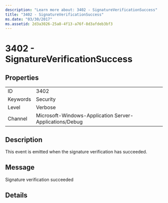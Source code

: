 ```yaml
---
description: "Learn more about: 3402 - SignatureVerificationSuccess"
title: "3402 - SignatureVerificationSuccess"
ms.date: "03/30/2017"
ms.assetid: 2d3a3026-25a8-4f13-a76f-8d3afdeb3bf3
---
```

# 3402 - SignatureVerificationSuccess

## Properties  
  
|||  
|-|-|  
|ID|3402|  
|Keywords|Security|  
|Level|Verbose|  
|Channel|Microsoft-Windows-Application Server-Applications/Debug|  
  
## Description  

 This event is emitted when the signature verification has succeeded.  
  
## Message  

 Signature verification succeeded  
  
## Details
